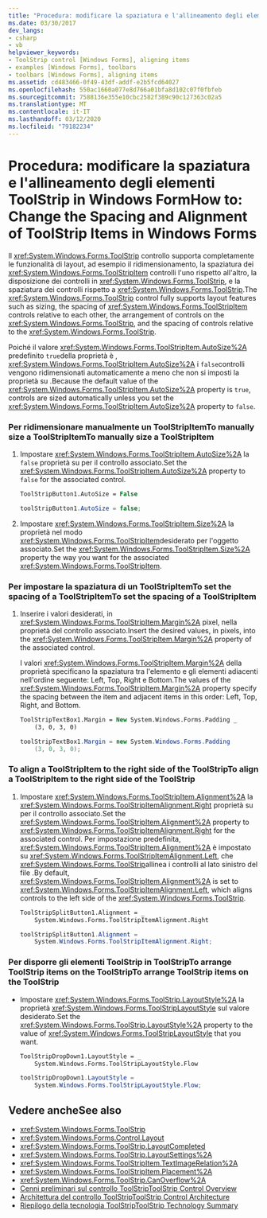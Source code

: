 ```yaml
---
title: "Procedura: modificare la spaziatura e l'allineamento degli elementi ToolStripHow to: Change the Spacing and Alignment of ToolStrip Items"
ms.date: 03/30/2017
dev_langs:
- csharp
- vb
helpviewer_keywords:
- ToolStrip control [Windows Forms], aligning items
- examples [Windows Forms], toolbars
- toolbars [Windows Forms], aligning items
ms.assetid: cd483466-0f49-43df-addf-e2b5fcd64027
ms.openlocfilehash: 550ac1660a077e8d766a01bfa8d102c07f0fbfeb
ms.sourcegitcommit: 7588136e355e10cbc2582f389c90c127363c02a5
ms.translationtype: MT
ms.contentlocale: it-IT
ms.lasthandoff: 03/12/2020
ms.locfileid: "79182234"
---
```

# <a name="how-to-change-the-spacing-and-alignment-of-toolstrip-items-in-windows-forms"></a><span data-ttu-id="adb2d-102">Procedura: modificare la spaziatura e l'allineamento degli elementi ToolStrip in Windows Form</span><span class="sxs-lookup"><span data-stu-id="adb2d-102">How to: Change the Spacing and Alignment of ToolStrip Items in Windows Forms</span></span>
<span data-ttu-id="adb2d-103">Il <xref:System.Windows.Forms.ToolStrip> controllo supporta completamente le funzionalità di layout, ad esempio il ridimensionamento, la spaziatura dei <xref:System.Windows.Forms.ToolStripItem> controlli l'uno rispetto all'altro, la disposizione dei controlli in <xref:System.Windows.Forms.ToolStrip>, e la spaziatura dei controlli rispetto a <xref:System.Windows.Forms.ToolStrip>.</span><span class="sxs-lookup"><span data-stu-id="adb2d-103">The <xref:System.Windows.Forms.ToolStrip> control fully supports layout features such as sizing, the spacing of <xref:System.Windows.Forms.ToolStripItem> controls relative to each other, the arrangement of controls on the <xref:System.Windows.Forms.ToolStrip>, and the spacing of controls relative to the <xref:System.Windows.Forms.ToolStrip>.</span></span>  
  
 <span data-ttu-id="adb2d-104">Poiché il valore <xref:System.Windows.Forms.ToolStripItem.AutoSize%2A> predefinito `true`della proprietà è , <xref:System.Windows.Forms.ToolStripItem.AutoSize%2A> i `false`controlli vengono ridimensionati automaticamente a meno che non si imposti la proprietà su .</span><span class="sxs-lookup"><span data-stu-id="adb2d-104">Because the default value of the <xref:System.Windows.Forms.ToolStripItem.AutoSize%2A> property is `true`, controls are sized automatically unless you set the <xref:System.Windows.Forms.ToolStripItem.AutoSize%2A> property to `false`.</span></span>  
  
### <a name="to-manually-size-a-toolstripitem"></a><span data-ttu-id="adb2d-105">Per ridimensionare manualmente un ToolStripItemTo manually size a ToolStripItem</span><span class="sxs-lookup"><span data-stu-id="adb2d-105">To manually size a ToolStripItem</span></span>  
  
1. <span data-ttu-id="adb2d-106">Impostare <xref:System.Windows.Forms.ToolStripItem.AutoSize%2A> la `false` proprietà su per il controllo associato.</span><span class="sxs-lookup"><span data-stu-id="adb2d-106">Set the <xref:System.Windows.Forms.ToolStripItem.AutoSize%2A> property to `false` for the associated control.</span></span>  
  
    ```vb  
    ToolStripButton1.AutoSize = False  
    ```  
  
    ```csharp  
    toolStripButton1.AutoSize = false;  
    ```  
  
2. <span data-ttu-id="adb2d-107">Impostare <xref:System.Windows.Forms.ToolStripItem.Size%2A> la proprietà nel modo <xref:System.Windows.Forms.ToolStripItem>desiderato per l'oggetto associato.</span><span class="sxs-lookup"><span data-stu-id="adb2d-107">Set the <xref:System.Windows.Forms.ToolStripItem.Size%2A> property the way you want for the associated <xref:System.Windows.Forms.ToolStripItem>.</span></span>  
  
### <a name="to-set-the-spacing-of-a-toolstripitem"></a><span data-ttu-id="adb2d-108">Per impostare la spaziatura di un ToolStripItemTo set the spacing of a ToolStripItem</span><span class="sxs-lookup"><span data-stu-id="adb2d-108">To set the spacing of a ToolStripItem</span></span>  
  
1. <span data-ttu-id="adb2d-109">Inserire i valori desiderati, in <xref:System.Windows.Forms.ToolStripItem.Margin%2A> pixel, nella proprietà del controllo associato.</span><span class="sxs-lookup"><span data-stu-id="adb2d-109">Insert the desired values, in pixels, into the <xref:System.Windows.Forms.ToolStripItem.Margin%2A> property of the associated control.</span></span>  
  
     <span data-ttu-id="adb2d-110">I valori <xref:System.Windows.Forms.ToolStripItem.Margin%2A> della proprietà specificano la spaziatura tra l'elemento e gli elementi adiacenti nell'ordine seguente: Left, Top, Right e Bottom.</span><span class="sxs-lookup"><span data-stu-id="adb2d-110">The values of the <xref:System.Windows.Forms.ToolStripItem.Margin%2A> property specify the spacing between the item and adjacent items in this order: Left, Top, Right, and Bottom.</span></span>  
  
    ```vb  
    ToolStripTextBox1.Margin = New System.Windows.Forms.Padding _  
        (3, 0, 3, 0)  
    ```  
  
    ```csharp  
    toolStripTextBox1.Margin = new System.Windows.Forms.Padding
        (3, 0, 3, 0);  
    ```  
  
### <a name="to-align-a-toolstripitem-to-the-right-side-of-the-toolstrip"></a><span data-ttu-id="adb2d-111">To align a ToolStripItem to the right side of the ToolStrip</span><span class="sxs-lookup"><span data-stu-id="adb2d-111">To align a ToolStripItem to the right side of the ToolStrip</span></span>  
  
1. <span data-ttu-id="adb2d-112">Impostare <xref:System.Windows.Forms.ToolStripItem.Alignment%2A> la <xref:System.Windows.Forms.ToolStripItemAlignment.Right> proprietà su per il controllo associato.</span><span class="sxs-lookup"><span data-stu-id="adb2d-112">Set the <xref:System.Windows.Forms.ToolStripItem.Alignment%2A> property to <xref:System.Windows.Forms.ToolStripItemAlignment.Right> for the associated control.</span></span> <span data-ttu-id="adb2d-113">Per impostazione predefinita, <xref:System.Windows.Forms.ToolStripItem.Alignment%2A> è impostato su <xref:System.Windows.Forms.ToolStripItemAlignment.Left>, che <xref:System.Windows.Forms.ToolStrip>allinea i controlli al lato sinistro del file .</span><span class="sxs-lookup"><span data-stu-id="adb2d-113">By default, <xref:System.Windows.Forms.ToolStripItem.Alignment%2A> is set to <xref:System.Windows.Forms.ToolStripItemAlignment.Left>, which aligns controls to the left side of the <xref:System.Windows.Forms.ToolStrip>.</span></span>  
  
    ```vb  
    ToolStripSplitButton1.Alignment = _  
        System.Windows.Forms.ToolStripItemAlignment.Right  
    ```  
  
    ```csharp  
    toolStripSplitButton1.Alignment =
        System.Windows.Forms.ToolStripItemAlignment.Right;  
    ```  
  
### <a name="to-arrange-toolstrip-items-on-the-toolstrip"></a><span data-ttu-id="adb2d-114">Per disporre gli elementi ToolStrip in ToolStripTo arrange ToolStrip items on the ToolStrip</span><span class="sxs-lookup"><span data-stu-id="adb2d-114">To arrange ToolStrip items on the ToolStrip</span></span>  
  
- <span data-ttu-id="adb2d-115">Impostare <xref:System.Windows.Forms.ToolStrip.LayoutStyle%2A> la proprietà <xref:System.Windows.Forms.ToolStripLayoutStyle> sul valore desiderato.</span><span class="sxs-lookup"><span data-stu-id="adb2d-115">Set the <xref:System.Windows.Forms.ToolStrip.LayoutStyle%2A> property to the value of <xref:System.Windows.Forms.ToolStripLayoutStyle> that you want.</span></span>  
  
    ```vb  
    ToolStripDropDown1.LayoutStyle = _  
        System.Windows.Forms.ToolStripLayoutStyle.Flow  
    ```  
  
    ```csharp  
    toolStripDropDown1.LayoutStyle =
        System.Windows.Forms.ToolStripLayoutStyle.Flow;  
    ```  
  
## <a name="see-also"></a><span data-ttu-id="adb2d-116">Vedere anche</span><span class="sxs-lookup"><span data-stu-id="adb2d-116">See also</span></span>

- <xref:System.Windows.Forms.ToolStrip>
- <xref:System.Windows.Forms.Control.Layout>
- <xref:System.Windows.Forms.ToolStrip.LayoutCompleted>
- <xref:System.Windows.Forms.ToolStrip.LayoutSettings%2A>
- <xref:System.Windows.Forms.ToolStripItem.TextImageRelation%2A>
- <xref:System.Windows.Forms.ToolStripItem.Placement%2A>
- <xref:System.Windows.Forms.ToolStrip.CanOverflow%2A>
- [<span data-ttu-id="adb2d-117">Cenni preliminari sul controllo ToolStrip</span><span class="sxs-lookup"><span data-stu-id="adb2d-117">ToolStrip Control Overview</span></span>](toolstrip-control-overview-windows-forms.md)
- [<span data-ttu-id="adb2d-118">Architettura del controllo ToolStrip</span><span class="sxs-lookup"><span data-stu-id="adb2d-118">ToolStrip Control Architecture</span></span>](toolstrip-control-architecture.md)
- [<span data-ttu-id="adb2d-119">Riepilogo della tecnologia ToolStrip</span><span class="sxs-lookup"><span data-stu-id="adb2d-119">ToolStrip Technology Summary</span></span>](toolstrip-technology-summary.md)
